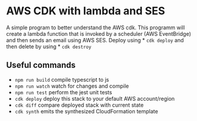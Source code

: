 # AWS CDK with lambda and SES

A simple program to better understand the AWS cdk. This programm will create a lambda function that is invoked by a scheduler (AWS EventBridge) and then sends an email using AWS SES.
Deploy using * `cdk deploy`  and then delete by using * `cdk destroy` 
## Useful commands

* `npm run build`   compile typescript to js
* `npm run watch`   watch for changes and compile
* `npm run test`    perform the jest unit tests
* `cdk deploy`      deploy this stack to your default AWS account/region
* `cdk diff`        compare deployed stack with current state
* `cdk synth`       emits the synthesized CloudFormation template
